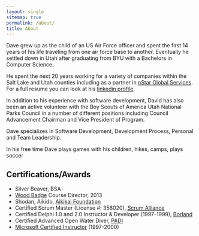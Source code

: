 ```yaml
---
layout: single
sitemap: true
permalink: /about/
title: About
---
```

Dave grew up as the child of an US Air Force officer and spent the first 14 years of his life traveling from one air force base to another. Eventually he settled down in Utah after graduating from BYU with a Bachelors in Computer Science.

He spent the next 20 years working for a variety of companies within the Salt Lake and Utah counties including as a partner in [nStar Global Services][nstar]. For a full resume you can look at his [linkedin profile][linkedin].

In addition to his experience with software development, David has also been an active volunteer with the Boy Scouts of America Utah National Parks Council in a number of different positions including Council Advancement Chairman and Vice President of Program.

Dave specializes in Software Development, Development Process, Personal and Team Leadership.

In his free time Dave plays games with his children, hikes, camps, plays soccer

## Certifications/Awards

* Silver Beaver, BSA
* [Wood Badge][woodbadge] Course Director, 2013
* Shodan, Aikido, [Aikikai Foundation][aikikai]
* Certified Scrum Master (License #: 358020), [Scrum Alliance][scrum_master]
* Certified Delphi 1.0 and 2.0 Instructor & Developer (1997-1999), [Borland][delphi]
* Certified Advanced Open Water Diver, [PADI][padi]
* [Microsoft Certified Instructor][mci] (1997-2000)

[nstar]: http://www.nstarglobal.com
[linkedin]: https://www.linkedin.com/in/digitalbias
[aikikai]: http://www.aikikai.or.jp/eng/index.html
[woodbadge]: https://en.wikipedia.org/wiki/Wood_Badge
[scrum_master]: https://www.scrumalliance.org/
[delphi]: https://groups.google.com/forum/#!topic/comp.lang.pascal.delphi.misc/mu5f2W4QSxI
[mci]: https://www.microsoft.com/en-us/learning/mct-certification.aspx
[padi]: https://www.padi.com/scuba-diving/padi-courses/course-catalog/advanced-open-water-diver-course/
